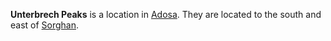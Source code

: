 **Unterbrech Peaks** is a location in [Adosa](Adosa/Adosa.md). They are located to the south and east of [Sorghan](Adosa/Sorghan.md).